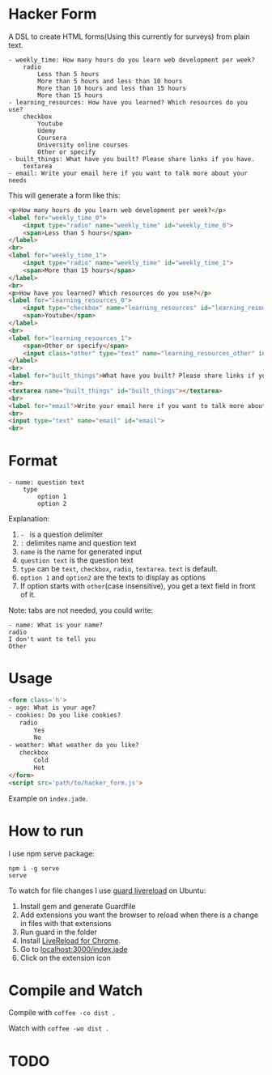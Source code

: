Hacker Form
=========

A DSL to create HTML forms(Using this currently for surveys) from plain text.

```
- weekly_time: How many hours do you learn web development per week?​
	radio
		Less than 5 hours
		More than 5 hours and less than 10 hours
		More than 10 hours and less than 15 hours
		More than 15 hours
- learning_resources: How have you learned? Which resources do you use?​
	checkbox
		Youtube
		Udemy
		Coursera
		University online courses
		Other or specify
- built_things: What have you built?​ Please share links if you have.
	textarea
- email: Write your email here if you want to talk more about your needs
```

This will generate a form like this:

```html
<p>How many hours do you learn web development per week?​</p>
<label for="weekly_time_0">
    <input type="radio" name="weekly_time" id="weekly_time_0">
    <span>Less than 5 hours</span>
</label>
<br>
<label for="weekly_time_1">
    <input type="radio" name="weekly_time" id="weekly_time_1">
    <span>More than 15 hours</span>
</label>
<br>
<p>How have you learned? Which resources do you use?​</p>
<label for="learning_resources_0">
    <input type="checkbox" name="learning_resources" id="learning_resources_0">
    <span>Youtube</span>
</label>
<br>
<label for="learning_resources_1">
    <span>Other or specify</span>
    <input class="other" type="text" name="learning_resources_other" id="learning_resources">
</label>
<br>
<label for="built_things">What have you built?​ Please share links if you have.</label>
<br>
<textarea name="built_things" id="built_things"></textarea>
<br>
<label for="email">Write your email here if you want to talk more about your needs</label>
<br>
<input type="text" name="email" id="email">
<br>
```

# Format

```
- name: question text
	type
		option 1
		option 2
```

Explanation:

1. `- ` is a question delimiter
1. `:` delimites name and question text
1. `name` is the name for generated input
1. `question text` is the question text
1. `type` can be `text`, `checkbox`, `radio`, `textarea`. `text` is default.
1. `option 1` and `option2` are the texts to display as options
1. If option starts with `other`(case insensitive), you get a text field in front of it.

Note: tabs are not needed, you could write:

```
- name: What is your name?
radio
I don't want to tell you
Other
```

# Usage
 
 ```html
<form class='h'>
- age: What is your age?
- cookies: Do you like cookies?
	radio
		Yes
		No
- weather: What weather do you like?
	checkbox
		Cold
		Hot
</form>
<script src='path/to/hacker_form.js'>
 ```

 Example on `index.jade`.

# How to run

I use npm serve package:

```
npm i -g serve
serve
```

To watch for file changes I use [guard livereload](https://github.com/guard/guard-livereload) on Ubuntu:

1. Install gem and generate Guardfile
1. Add extensions you want the browser to reload when there is a change in files with that extensions
1. Run guard in the folder
1. Install [LiveReload for Chrome](https://chrome.google.com/webstore/detail/livereload/jnihajbhpnppcggbcgedagnkighmdlei?hl=en).
1. Go to [localhost:3000/index.jade](http://localhost:3000/index.jade)
1. Click on the extension icon

# Compile and Watch

Compile with `coffee -co dist .`

Watch with `coffee -wo dist .`

# TODO

